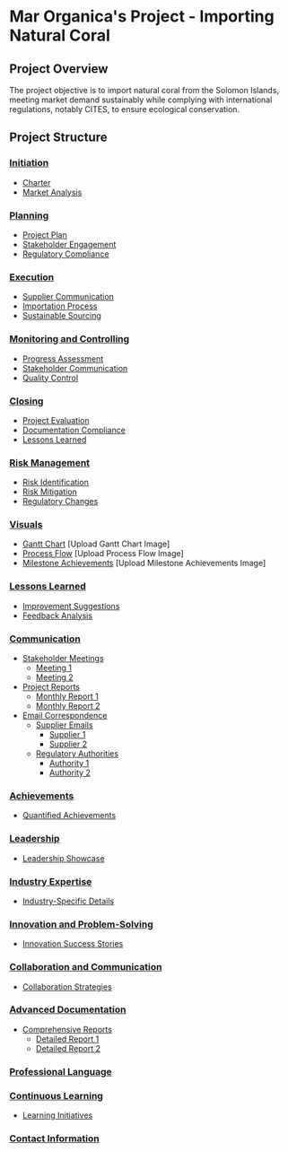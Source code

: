 # Mar Organica's Project - Importing Natural Coral

## Project Overview

The project objective is to import natural coral from the
Solomon Islands, meeting market demand sustainably while complying
with international regulations, notably CITES, to ensure ecological
conservation.

## Project Structure

### [Initiation](initiation/)
- [Charter](initiation/charter.md)
- [Market Analysis](initiation/market-analysis.md)

### [Planning](planning/)
- [Project Plan](planning/project-plan.md)
- [Stakeholder Engagement](planning/stakeholder-engagement.md)
- [Regulatory Compliance](planning/regulatory-compliance.md)

### [Execution](execution/)
- [Supplier Communication](execution/supplier-communication.md)
- [Importation Process](execution/importation-process.md)
- [Sustainable Sourcing](execution/sustainable-sourcing.md)

### [Monitoring and Controlling](monitoring-controlling/)
- [Progress Assessment](monitoring-controlling/progress-assessment.md)
- [Stakeholder Communication](monitoring-controlling/stakeholder-communication.md)
- [Quality Control](monitoring-controlling/quality-control.md)

### [Closing](closing/)
- [Project Evaluation](closing/project-evaluation.md)
- [Documentation Compliance](closing/documentation-compliance.md)
- [Lessons Learned](closing/lessons-learned.md)

### [Risk Management](risk-management/)
- [Risk Identification](risk-management/risk-identification.md)
- [Risk Mitigation](risk-management/risk-mitigation.md)
- [Regulatory Changes](risk-management/regulatory-changes.md)

### [Visuals](visuals/)
- [Gantt Chart](visuals/gantt-chart.png) [Upload Gantt Chart Image]
- [Process Flow](visuals/process-flow.png) [Upload Process Flow Image]
- [Milestone Achievements](visuals/milestone-achievements.png) [Upload Milestone Achievements Image]

### [Lessons Learned](lessons-learned/)
- [Improvement Suggestions](lessons-learned/improvement-suggestions.md)
- [Feedback Analysis](lessons-learned/feedback-analysis.md)

### [Communication](communication/)
- [Stakeholder Meetings](communication/stakeholder-meetings/)
    - [Meeting 1](communication/stakeholder-meetings/meeting-1.md)
    - [Meeting 2](communication/stakeholder-meetings/meeting-2.md)
- [Project Reports](communication/project-reports/)
    - [Monthly Report 1](communication/project-reports/monthly-report-1.md)
    - [Monthly Report 2](communication/project-reports/monthly-report-2.md)
- [Email Correspondence](communication/email-correspondence/)
    - [Supplier Emails](communication/email-correspondence/supplier-emails/)
        - [Supplier 1](communication/email-correspondence/supplier-emails/supplier-1.md)
        - [Supplier 2](communication/email-correspondence/supplier-emails/supplier-2.md)
    - [Regulatory Authorities](communication/email-correspondence/regulatory-authorities/)
        - [Authority 1](communication/email-correspondence/regulatory-authorities/authority-1.md)
        - [Authority 2](communication/email-correspondence/regulatory-authorities/authority-2.md)

### [Achievements](achievements/)
- [Quantified Achievements](achievements/quantified-achievements.md)

### [Leadership](leadership/)
- [Leadership Showcase](leadership/leadership-showcase.md)

### [Industry Expertise](industry-expertise/)
- [Industry-Specific Details](industry-expertise/industry-specific-details.md)

### [Innovation and Problem-Solving](innovation-problem-solving/)
- [Innovation Success Stories](innovation-problem-solving/innovation-success-stories.md)

### [Collaboration and Communication](collaboration-communication/)
- [Collaboration Strategies](collaboration-communication/collaboration-strategies.md)

### [Advanced Documentation](advanced-documentation/)
- [Comprehensive Reports](advanced-documentation/comprehensive-reports/)
    - [Detailed Report 1](advanced-documentation/comprehensive-reports/detailed-report-1.md)
    - [Detailed Report 2](advanced-documentation/comprehensive-reports/detailed-report-2.md)

### [Professional Language](professional-language.md)

### [Continuous Learning](continuous-learning/)
- [Learning Initiatives](continuous-learning/learning-initiatives.md)

### [Contact Information](contact-information.md)
